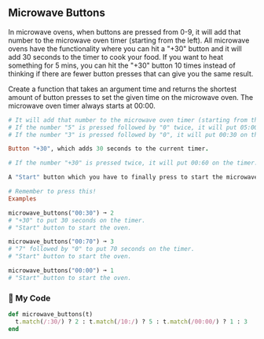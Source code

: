 ## Microwave Buttons

In microwave ovens, when buttons are pressed from 0-9, it will add that number to the microwave oven timer (starting from the left). All microwave ovens have the functionality where you can hit a "+30" button and it will add 30 seconds to the timer to cook your food. If you want to heat something for 5 mins, you can hit the "+30" button 10 times instead of thinking if there are fewer button presses that can give you the same result.

Create a function that takes an argument time and returns the shortest amount of button presses to set the given time on the microwave oven. The microwave oven timer always starts at 00:00.

```ruby
# It will add that number to the microwave oven timer (starting from the left).
# If the number "5" is pressed followed by "0" twice, it will put 05:00 on the timer.
# If the number "3" is pressed followed by "0", it will put 00:30 on the timer.

Button "+30", which adds 30 seconds to the current timer.

# If the number "+30" is pressed twice, it will put 00:60 on the timer.

A "Start" button which you have to finally press to start the microwave oven.

# Remember to press this!
Examples

microwave_buttons("00:30") ➞ 2
# "+30" to put 30 seconds on the timer.
# "Start" button to start the oven.

microwave_buttons("00:70") ➞ 3
# "7" followed by "0" to put 70 seconds on the timer.
# "Start" button to start the oven.

microwave_buttons("00:00") ➞ 1
# "Start" button to start the oven.
```

### :gem: My Code
```ruby
def microwave_buttons(t)
  t.match(/:30/) ? 2 : t.match(/10:/) ? 5 : t.match(/00:00/) ? 1 : 3
end
```
